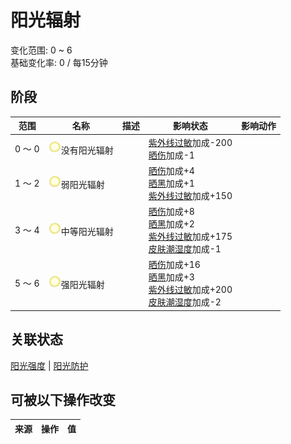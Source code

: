 # 阳光辐射  
变化范围: 0 ~ 6  
基础变化率: 0 / 每15分钟  
## 阶段  
范围  |  名称  |  描述  |  影响状态  |  影响动作  
----  |  ----  |  ----  |  ----  |  ----  
0 ～ 0  |  <img decoding="async" src="Sprite/SunIcon.png" href="a.md" style="max-width:20px;max-height:20px;">没有阳光辐射  |    |  [紫外线过敏](SunAllergy.md)加成-200<br>[晒伤](Sunburn.md)加成-1  |    
1 ～ 2  |  <img decoding="async" src="Sprite/SunIcon.png" href="a.md" style="max-width:20px;max-height:20px;">弱阳光辐射  |    |  [晒伤](Sunburn.md)加成+4<br>[晒黑](Tanning.md)加成+1<br>[紫外线过敏](SunAllergy.md)加成+150  |    
3 ～ 4  |  <img decoding="async" src="Sprite/SunIcon.png" href="a.md" style="max-width:20px;max-height:20px;">中等阳光辐射  |    |  [晒伤](Sunburn.md)加成+8<br>[晒黑](Tanning.md)加成+2<br>[紫外线过敏](SunAllergy.md)加成+175<br>[皮肤潮湿度](SkinHumidity.md)加成-1  |    
5 ～ 6  |  <img decoding="async" src="Sprite/SunIcon.png" href="a.md" style="max-width:20px;max-height:20px;">强阳光辐射  |    |  [晒伤](Sunburn.md)加成+16<br>[晒黑](Tanning.md)加成+3<br>[紫外线过敏](SunAllergy.md)加成+200<br>[皮肤潮湿度](SkinHumidity.md)加成-2  |    
## 关联状态  
[阳光强度](SunStrength.md)  |  [阳光防护](SunProtection.md)  
## 可被以下操作改变  
来源  |  操作  |  值  
----  |  ----  |  ----  
